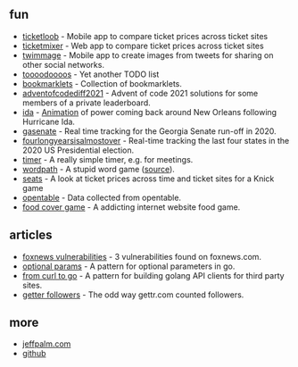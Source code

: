 [//]: # (Title: spudtrooper)

## fun

* [ticketloob](https://www.youtube.com/watch?v=W6O6n3VJ5vs) - Mobile app to compare ticket prices across ticket sites
* [ticketmixer](https://www.youtube.com/watch?v=dWuh5RmTBTk) - Web app to compare ticket prices across ticket sites
* [twimmage](https://instagram.com/twimmage) - Mobile app to create images from tweets for sharing on other social networks.
* [toooodoooos](http://toooodoooos.appspot.com/) - Yet another TODO list
* [bookmarklets](/bookmarklets) - Collection of bookmarklets.
* [adventofcodediff2021](/adventofcodediff2021) - Advent of code 2021 solutions for some members of a private leaderboard.
* [ida](/ida) - [Animation](https://spudtrooper.github.io/ida/html/animate.html#autoplay=1&speed=100) of power coming back around New Orleans following Hurricane Ida.
* [gasenate](/gasenate/both.html) - Real time tracking for the Georgia Senate run-off in 2020.
* [fourlongyearsisalmostover](/fourlongyearsisalmostover) - Real-time tracking the last four states in the 2020 US Presidential election.
* [timer](/timer) - A really simple timer, e.g. for meetings.
* [wordpath](https://jeffpalm.com/wordpath) - A stupid word game ([source](https://github.com/spudtrooper/wordpath)).
* [seats](seats) - A look at ticket prices across time and ticket sites for a Knick game
* [opentable](opentable) - Data collected from opentable.
* [food cover game](food-cover-game) - A addicting internet website food game.

## articles

* [foxnews vulnerabilities](articles/foxnews) - 3 vulnerabilities found on foxnews.com.
* [optional params](articles/optionalparams) - A pattern for optional parameters in go.
* [from curl to go](articles/fromcurltogo) - A pattern for building golang API clients for third party sites.
* [getter followers](articles/gettrfollowers) - The odd way gettr.com counted followers.

## more
    
* [jeffpalm.com](https://jeffpalm.com)
* [github](https://github.com/spudtrooper)
